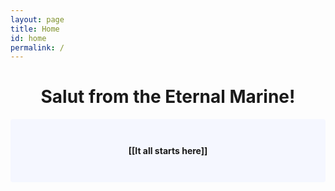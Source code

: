```yaml
---
layout: page
title: Home
id: home
permalink: /
---
```



<h1 style="text-align: center;">
Salut from the Eternal Marine!
</h1>

<p style="padding: 3em 1em; background: #f5f7ff; border-radius: 4px;" align="center">
  <span style="font-weight: bold">[[It all starts here]]</span>
</p>

<style>
  .wrapper {
    max-width: 46em;
  }
</style>
